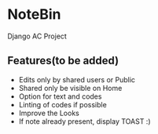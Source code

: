 # NoteBin
Django AC Project

## Features(to be added)
- Edits only by shared users or Public
- Shared only be visible on Home
- Option for text and codes
- Linting of codes if possible
- Improve the Looks
- If note already present, display TOAST :)